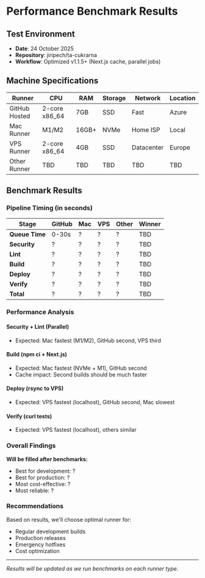 # Performance Benchmark Results

## Test Environment

- **Date**: 24 October 2025
- **Repository**: jiripech/ta-cukrarna
- **Workflow**: Optimized v1.1.5+ (Next.js cache, parallel jobs)

## Machine Specifications

| Runner        | CPU           | RAM   | Storage | Network    | Location |
| ------------- | ------------- | ----- | ------- | ---------- | -------- |
| GitHub Hosted | 2-core x86_64 | 7GB   | SSD     | Fast       | Azure    |
| Mac Runner    | M1/M2         | 16GB+ | NVMe    | Home ISP   | Local    |
| VPS Runner    | 2-core x86_64 | 4GB   | SSD     | Datacenter | Europe   |
| Other Runner  | TBD           | TBD   | TBD     | TBD        | TBD      |

## Benchmark Results

### Pipeline Timing (in seconds)

| Stage          | GitHub | Mac | VPS | Other | Winner |
| -------------- | ------ | --- | --- | ----- | ------ |
| **Queue Time** | 0-30s  | ?   | ?   | ?     | TBD    |
| **Security**   | ?      | ?   | ?   | ?     | TBD    |
| **Lint**       | ?      | ?   | ?   | ?     | TBD    |
| **Build**      | ?      | ?   | ?   | ?     | TBD    |
| **Deploy**     | ?      | ?   | ?   | ?     | TBD    |
| **Verify**     | ?      | ?   | ?   | ?     | TBD    |
| **Total**      | ?      | ?   | ?   | ?     | TBD    |

### Performance Analysis

#### Security + Lint (Parallel)

- Expected: Mac fastest (M1/M2), GitHub second, VPS third

#### Build (npm ci + Next.js)

- Expected: Mac fastest (NVMe + M1), GitHub second
- Cache impact: Second builds should be much faster

#### Deploy (rsync to VPS)

- Expected: VPS fastest (localhost), GitHub second, Mac slowest

#### Verify (curl tests)

- Expected: VPS fastest (localhost), others similar

### Overall Findings

**Will be filled after benchmarks:**

- Best for development: ?
- Best for production: ?
- Most cost-effective: ?
- Most reliable: ?

### Recommendations

Based on results, we'll choose optimal runner for:

- Regular development builds
- Production releases
- Emergency hotfixes
- Cost optimization

---

_Results will be updated as we run benchmarks on each runner type._
